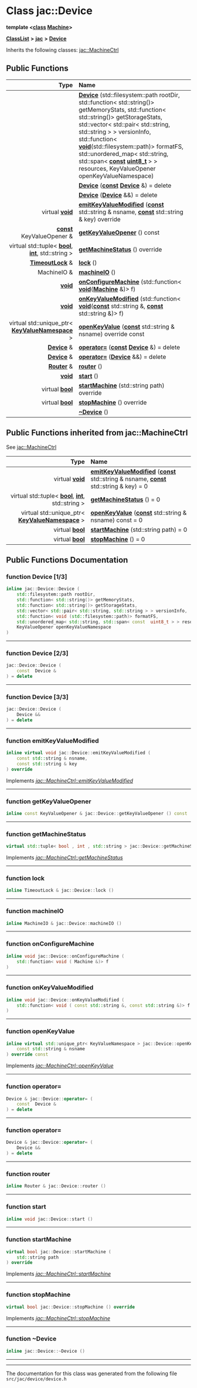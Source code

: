 

# Class jac::Device

**template &lt;[**class**](classjac_1_1Device.md) [**Machine**](classjac_1_1Device.md)&gt;**



[**ClassList**](annotated.md) **>** [**jac**](namespacejac.md) **>** [**Device**](classjac_1_1Device.md)








Inherits the following classes: [jac::MachineCtrl](classjac_1_1MachineCtrl.md)






















































## Public Functions

| Type | Name |
| ---: | :--- |
|   | [**Device**](#function-device-13) (std::filesystem::path rootDir, std::function&lt; std::string()&gt; getMemoryStats, std::function&lt; std::string()&gt; getStorageStats, std::vector&lt; std::pair&lt; std::string, std::string &gt; &gt; versionInfo, std::function&lt; [**void**](classjac_1_1Device.md)(std::filesystem::path)&gt; formatFS, std::unordered\_map&lt; std::string, std::span&lt; [**const**](classjac_1_1Device.md) [**uint8\_t**](classjac_1_1Device.md) &gt; &gt; resources, KeyValueOpener openKeyValueNamespace) <br> |
|   | [**Device**](#function-device-23) ([**const**](classjac_1_1Device.md) [**Device**](classjac_1_1Device.md) &) = delete<br> |
|   | [**Device**](#function-device-33) ([**Device**](classjac_1_1Device.md) &&) = delete<br> |
| virtual [**void**](classjac_1_1Device.md) | [**emitKeyValueModified**](#function-emitkeyvaluemodified) ([**const**](classjac_1_1Device.md) std::string & nsname, [**const**](classjac_1_1Device.md) std::string & key) override<br> |
|  [**const**](classjac_1_1Device.md) KeyValueOpener & | [**getKeyValueOpener**](#function-getkeyvalueopener) () const<br> |
| virtual std::tuple&lt; [**bool**](classjac_1_1Device.md), [**int**](classjac_1_1Device.md), std::string &gt; | [**getMachineStatus**](#function-getmachinestatus) () override<br> |
|  [**TimeoutLock**](classjac_1_1TimeoutLock.md) & | [**lock**](#function-lock) () <br> |
|  MachineIO & | [**machineIO**](#function-machineio) () <br> |
|  [**void**](classjac_1_1Device.md) | [**onConfigureMachine**](#function-onconfiguremachine) (std::function&lt; [**void**](classjac_1_1Device.md)([**Machine**](classjac_1_1Device.md) &)&gt; f) <br> |
|  [**void**](classjac_1_1Device.md) | [**onKeyValueModified**](#function-onkeyvaluemodified) (std::function&lt; [**void**](classjac_1_1Device.md)([**const**](classjac_1_1Device.md) std::string &, [**const**](classjac_1_1Device.md) std::string &)&gt; f) <br> |
| virtual std::unique\_ptr&lt; [**KeyValueNamespace**](classjac_1_1KeyValueNamespace.md) &gt; | [**openKeyValue**](#function-openkeyvalue) ([**const**](classjac_1_1Device.md) std::string & nsname) override const<br> |
|  [**Device**](classjac_1_1Device.md) & | [**operator=**](#function-operator) ([**const**](classjac_1_1Device.md) [**Device**](classjac_1_1Device.md) &) = delete<br> |
|  [**Device**](classjac_1_1Device.md) & | [**operator=**](#function-operator_1) ([**Device**](classjac_1_1Device.md) &&) = delete<br> |
|  [**Router**](classjac_1_1Device.md) & | [**router**](#function-router) () <br> |
|  [**void**](classjac_1_1Device.md) | [**start**](#function-start) () <br> |
| virtual [**bool**](classjac_1_1Device.md) | [**startMachine**](#function-startmachine) (std::string path) override<br> |
| virtual [**bool**](classjac_1_1Device.md) | [**stopMachine**](#function-stopmachine) () override<br> |
|   | [**~Device**](#function-device) () <br> |


## Public Functions inherited from jac::MachineCtrl

See [jac::MachineCtrl](classjac_1_1MachineCtrl.md)

| Type | Name |
| ---: | :--- |
| virtual [**void**](classjac_1_1Device.md) | [**emitKeyValueModified**](classjac_1_1MachineCtrl.md#function-emitkeyvaluemodified) ([**const**](classjac_1_1Device.md) std::string & nsname, [**const**](classjac_1_1Device.md) std::string & key) = 0<br> |
| virtual std::tuple&lt; [**bool**](classjac_1_1Device.md), [**int**](classjac_1_1Device.md), std::string &gt; | [**getMachineStatus**](classjac_1_1MachineCtrl.md#function-getmachinestatus) () = 0<br> |
| virtual std::unique\_ptr&lt; [**KeyValueNamespace**](classjac_1_1KeyValueNamespace.md) &gt; | [**openKeyValue**](classjac_1_1MachineCtrl.md#function-openkeyvalue) ([**const**](classjac_1_1Device.md) std::string & nsname) const = 0<br> |
| virtual [**bool**](classjac_1_1Device.md) | [**startMachine**](classjac_1_1MachineCtrl.md#function-startmachine) (std::string path) = 0<br> |
| virtual [**bool**](classjac_1_1Device.md) | [**stopMachine**](classjac_1_1MachineCtrl.md#function-stopmachine) () = 0<br> |






















































## Public Functions Documentation




### function Device [1/3]

```C++
inline jac::Device::Device (
    std::filesystem::path rootDir,
    std::function< std::string()> getMemoryStats,
    std::function< std::string()> getStorageStats,
    std::vector< std::pair< std::string, std::string > > versionInfo,
    std::function< void (std::filesystem::path)> formatFS,
    std::unordered_map< std::string, std::span< const  uint8_t > > resources,
    KeyValueOpener openKeyValueNamespace
) 
```




<hr>



### function Device [2/3]

```C++
jac::Device::Device (
    const  Device &
) = delete
```




<hr>



### function Device [3/3]

```C++
jac::Device::Device (
    Device &&
) = delete
```




<hr>



### function emitKeyValueModified 

```C++
inline virtual void jac::Device::emitKeyValueModified (
    const std::string & nsname,
    const std::string & key
) override
```



Implements [*jac::MachineCtrl::emitKeyValueModified*](classjac_1_1MachineCtrl.md#function-emitkeyvaluemodified)


<hr>



### function getKeyValueOpener 

```C++
inline const KeyValueOpener & jac::Device::getKeyValueOpener () const
```




<hr>



### function getMachineStatus 

```C++
virtual std::tuple< bool , int , std::string > jac::Device::getMachineStatus () override
```



Implements [*jac::MachineCtrl::getMachineStatus*](classjac_1_1MachineCtrl.md#function-getmachinestatus)


<hr>



### function lock 

```C++
inline TimeoutLock & jac::Device::lock () 
```




<hr>



### function machineIO 

```C++
inline MachineIO & jac::Device::machineIO () 
```




<hr>



### function onConfigureMachine 

```C++
inline void jac::Device::onConfigureMachine (
    std::function< void ( Machine &)> f
) 
```




<hr>



### function onKeyValueModified 

```C++
inline void jac::Device::onKeyValueModified (
    std::function< void ( const std::string &, const std::string &)> f
) 
```




<hr>



### function openKeyValue 

```C++
inline virtual std::unique_ptr< KeyValueNamespace > jac::Device::openKeyValue (
    const std::string & nsname
) override const
```



Implements [*jac::MachineCtrl::openKeyValue*](classjac_1_1MachineCtrl.md#function-openkeyvalue)


<hr>



### function operator= 

```C++
Device & jac::Device::operator= (
    const  Device &
) = delete
```




<hr>



### function operator= 

```C++
Device & jac::Device::operator= (
    Device &&
) = delete
```




<hr>



### function router 

```C++
inline Router & jac::Device::router () 
```




<hr>



### function start 

```C++
inline void jac::Device::start () 
```




<hr>



### function startMachine 

```C++
virtual bool jac::Device::startMachine (
    std::string path
) override
```



Implements [*jac::MachineCtrl::startMachine*](classjac_1_1MachineCtrl.md#function-startmachine)


<hr>



### function stopMachine 

```C++
virtual bool jac::Device::stopMachine () override
```



Implements [*jac::MachineCtrl::stopMachine*](classjac_1_1MachineCtrl.md#function-stopmachine)


<hr>



### function ~Device 

```C++
inline jac::Device::~Device () 
```




<hr>

------------------------------
The documentation for this class was generated from the following file `src/jac/device/device.h`

